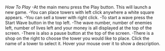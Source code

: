 *How To Play*
-At the main menu press the Play button. This will launch a new game.
-You can place towers with left click anywhere a white square appears.
-You can sell a tower with right click.
-To start a wave press the Start Wave button in the top left.
-The wave number, number of enemies left, number of lives left and your money is all displayed at the top of the screen.
-There is also a pause button at the top of the screen.
-There is a shop on the right to choose the tower you would like to place. Click the name of a tower to select it. Hover your mouse over it to show a description.

